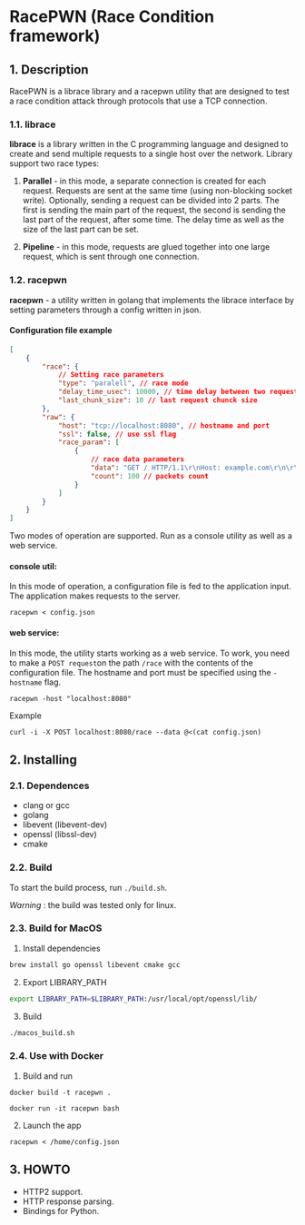 # RacePWN (Race Condition framework)

## 1. Description

RacePWN is a librace library and a racepwn utility that are designed to test a race condition attack through protocols that use a TCP connection.

### 1.1. librace

**librace** is a library written in the C programming language and designed to create and send multiple requests to a single host over the network.
Library support two race types:

1. **Parallel** - in this mode, a separate connection is created for each request. Requests are sent at the same time (using non-blocking socket write). Optionally, sending a request can be divided into 2 parts. The first is sending the main part of the request, the second is sending the last part of the request, after some time. The delay time as well as the size of the last part can be set.

2. **Pipeline** - in this mode, requests are glued together into one large request, which is sent through one connection.

### 1.2. racepwn

**racepwn** - a utility written in golang that implements the librace interface by setting parameters through a config written in json.

#### Configuration file example

```json
[
    {
        "race": {
            // Setting race parameters
            "type": "paralell", // race mode
            "delay_time_usec": 10000, // time delay between two request parts
            "last_chunk_size": 10 // last request chunck size
        },
        "raw": {
            "host": "tcp://localhost:8080", // hostname and port
            "ssl": false, // use ssl flag
            "race_param": [
                {
                    // race data parameters
                    "data": "GET / HTTP/1.1\r\nHost: example.com\r\n\r\n", // raw HTTP request
                    "count": 100 // packets count
                }
            ]
        }
    }
]
```

Two modes of operation are supported. Run as a console utility as well as a web service.

#### **console util:**

In this mode of operation, a configuration file is fed to the application input. The application makes requests to the server.

```
racepwn < config.json
```

#### **web service**:

In this mode, the utility starts working as a web service. To work, you need to make a `POST request`on the path `/race` with the contents of the configuration file.
The hostname and port must be specified using the `-hostname` flag.

```
racepwn -host "localhost:8080"
```

Example
```
curl -i -X POST localhost:8080/race --data @<(cat config.json)
```

## 2. Installing

### 2.1. Dependences

-   clang or gcc
-   golang
-   libevent (libevent-dev)
-   openssl (libssl-dev)
-   cmake

### 2.2. Build

To start the build process, run `./build.sh`.

_Warning_ : the build was tested only for linux.

### 2.3. Build for MacOS

1. Install dependencies

```sh
brew install go openssl libevent cmake gcc
```

2. Export LIBRARY_PATH

```sh
export LIBRARY_PATH=$LIBRARY_PATH:/usr/local/opt/openssl/lib/
```

3. Build
```sh
./macos_build.sh
```

### 2.4. Use with Docker
1. Build and run
```
docker build -t racepwn .
```

```
docker run -it racepwn bash
```

2. Launch the app
```
racepwn < /home/config.json
```


## 3. HOWTO

-   HTTP2 support.
-   HTTP response parsing.
-   Bindings for Python.
